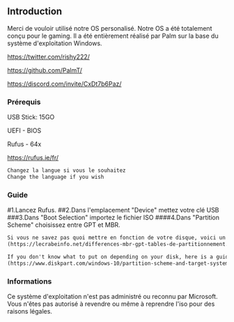 ## Introduction

Merci de vouloir utilisé notre OS personalisé. Notre OS a été totalement conçu pour le gaming.
Il a été entièrement réalisé par Palm sur la base du système d'exploitation Windows.

https://twitter.com/rishy222/

https://github.com/PalmT/

https://discord.com/invite/CxDt7b6Paz/

### Prérequis

USB Stick: 15GO 

UEFI - BIOS

Rufus - 64x

https://rufus.ie/fr/

```markdown
Changez la langue si vous le souhaitez
Change the language if you wish
```
### Guide

#1.Lancez Rufus.
##2.Dans l'emplacement "Device" mettez votre clé USB
###3.Dans "Boot Selection" importez le fichier ISO
####4.Dans "Partition Scheme" choisissez entre GPT et MBR.

```markdown
Si vous ne savez pas quoi mettre en fonction de votre disque, voici un guide :
(https://lecrabeinfo.net/differences-mbr-gpt-tables-de-partitionnement.html#:~:text=Le%20GPT%20fonctionne%20de%20pair,pas%20de%20code%20d'amor%C3%A7age.)

If you don't know what to put on depending on your disk, here is a guide:
(https://www.diskpart.com/windows-10/partition-scheme-and-target-system-type-rufus-window-10-0001.html)
```

### Informations

Ce système d'exploitation n'est pas administré ou reconnu par Microsoft.
Vous n'êtes pas autorisé à revendre ou même à reprendre l'iso pour des raisons légales.
